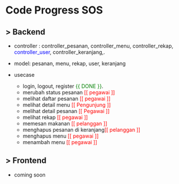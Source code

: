 # Code Progress SOS

## > Backend

- controller : controller_pesanan, controller_menu, controller_rekap, <span style="color:blue">controller_user</span>, controller_keranjang,.

- model: pesanan, menu, rekap, user, keranjang

- usecase

    - login, logout, register <span style="color:green">{{ DONE }}</span>.
    - merubah status pesanan <span style="color:red">[[ pegawai ]]</span>
    - melihat daftar pesanan <span style="color:red">[[ pegawai ]]</span>
    - melihat detail menu <span style="color:red">[[ Pengunjung ]]</span> 
    - melihat detail pesanan <span style="color:red">[[ Pegawai ]]</span>
    - melihat rekap <span style="color:red">[[ pegawai ]]</span>
    - memesan makanan <span style="color:red">[[ pelanggan ]]</span>
    - menghapus pesanan di keranjang<span style="color:red">[[ pelanggan ]]</span>
    - menghapus menu <span style="color:red">[[ pegawai ]]</span>
    - menambah menu <span style="color:red">[[ pegawai ]]</span>

## > Frontend

- coming soon